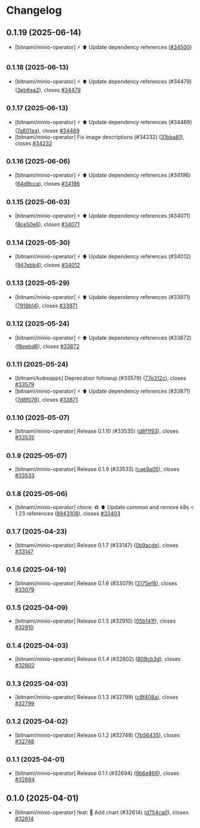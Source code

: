 # Changelog

## 0.1.19 (2025-06-14)

* [bitnami/minio-operator] :zap: :arrow_up: Update dependency references ([#34500](https://github.com/bitnami/charts/pull/34500))

## <small>0.1.18 (2025-06-13)</small>

* [bitnami/minio-operator] :zap: :arrow_up: Update dependency references (#34479) ([3eb6ea2](https://github.com/bitnami/charts/commit/3eb6ea2106c1cfb26e52f303d68b4c545029f034)), closes [#34479](https://github.com/bitnami/charts/issues/34479)

## <small>0.1.17 (2025-06-13)</small>

* [bitnami/minio-operator] :zap: :arrow_up: Update dependency references (#34469) ([7a801ea](https://github.com/bitnami/charts/commit/7a801ea9986debabf127b80dca846021adff4e70)), closes [#34469](https://github.com/bitnami/charts/issues/34469)
* [bitnami/minio-operator] Fix image descriptions (#34232) ([31bba81](https://github.com/bitnami/charts/commit/31bba81aaceb0b019f9c9535cea987739b8645cd)), closes [#34232](https://github.com/bitnami/charts/issues/34232)

## <small>0.1.16 (2025-06-06)</small>

* [bitnami/minio-operator] :zap: :arrow_up: Update dependency references (#34196) ([64d9cca](https://github.com/bitnami/charts/commit/64d9ccaa03520d70834e84327e418e8f1b5a0bdb)), closes [#34196](https://github.com/bitnami/charts/issues/34196)

## <small>0.1.15 (2025-06-03)</small>

* [bitnami/minio-operator] :zap: :arrow_up: Update dependency references (#34071) ([8ce50e6](https://github.com/bitnami/charts/commit/8ce50e652060317e963f629783489f5f73216bf5)), closes [#34071](https://github.com/bitnami/charts/issues/34071)

## <small>0.1.14 (2025-05-30)</small>

* [bitnami/minio-operator] :zap: :arrow_up: Update dependency references (#34012) ([947ebb4](https://github.com/bitnami/charts/commit/947ebb4525536a4deb85fad769fdb40e04798295)), closes [#34012](https://github.com/bitnami/charts/issues/34012)

## <small>0.1.13 (2025-05-29)</small>

* [bitnami/minio-operator] :zap: :arrow_up: Update dependency references (#33971) ([7919b14](https://github.com/bitnami/charts/commit/7919b146276db8d2723a84f2cc466fedf2361631)), closes [#33971](https://github.com/bitnami/charts/issues/33971)

## <small>0.1.12 (2025-05-24)</small>

* [bitnami/minio-operator] :zap: :arrow_up: Update dependency references (#33872) ([f8eebd6](https://github.com/bitnami/charts/commit/f8eebd63a77f5441fec32c981035b33f5e1068c5)), closes [#33872](https://github.com/bitnami/charts/issues/33872)

## <small>0.1.11 (2025-05-24)</small>

* [bitnami/kubeapps] Deprecation followup (#33579) ([77e312c](https://github.com/bitnami/charts/commit/77e312c1772d4d7c4dc5d3ac0e80f4e452e3a062)), closes [#33579](https://github.com/bitnami/charts/issues/33579)
* [bitnami/minio-operator] :zap: :arrow_up: Update dependency references (#33871) ([7d8f076](https://github.com/bitnami/charts/commit/7d8f076ce918ea800f9e6430aade1a804deb9c01)), closes [#33871](https://github.com/bitnami/charts/issues/33871)

## <small>0.1.10 (2025-05-07)</small>

* [bitnami/minio-operator] Release 0.1.10 (#33535) ([d8f1f93](https://github.com/bitnami/charts/commit/d8f1f93b9876c1537d2758c67121364f450dd2f7)), closes [#33535](https://github.com/bitnami/charts/issues/33535)

## <small>0.1.9 (2025-05-07)</small>

* [bitnami/minio-operator] Release 0.1.9 (#33533) ([cae9a05](https://github.com/bitnami/charts/commit/cae9a0589b1691f02ad8bb4f6192dc59e57640e0)), closes [#33533](https://github.com/bitnami/charts/issues/33533)

## <small>0.1.8 (2025-05-06)</small>

* [bitnami/minio-operator] chore: :recycle: :arrow_up: Update common and remove k8s < 1.23 references  ([8943108](https://github.com/bitnami/charts/commit/894310873115a0ed11f21e56c58a62fbd52c6e62)), closes [#33403](https://github.com/bitnami/charts/issues/33403)

## <small>0.1.7 (2025-04-23)</small>

* [bitnami/minio-operator] Release 0.1.7 (#33147) ([0b9acde](https://github.com/bitnami/charts/commit/0b9acdefdf75da1e8fe319acdf8010fc4b71348b)), closes [#33147](https://github.com/bitnami/charts/issues/33147)

## <small>0.1.6 (2025-04-19)</small>

* [bitnami/minio-operator] Release 0.1.6 (#33079) ([3175ef8](https://github.com/bitnami/charts/commit/3175ef874140dd13619d91c726087d8556f3cc23)), closes [#33079](https://github.com/bitnami/charts/issues/33079)

## <small>0.1.5 (2025-04-09)</small>

* [bitnami/minio-operator] Release 0.1.5 (#32910) ([05b141f](https://github.com/bitnami/charts/commit/05b141fea0de1c39c277240cda09de21089c9b45)), closes [#32910](https://github.com/bitnami/charts/issues/32910)

## <small>0.1.4 (2025-04-03)</small>

* [bitnami/minio-operator] Release 0.1.4 (#32802) ([809cb3d](https://github.com/bitnami/charts/commit/809cb3da3fba131f2cdfc0b9bf01f759c8f188e0)), closes [#32802](https://github.com/bitnami/charts/issues/32802)

## <small>0.1.3 (2025-04-03)</small>

* [bitnami/minio-operator] Release 0.1.3 (#32799) ([c8f408a](https://github.com/bitnami/charts/commit/c8f408afcf5ad1867a915aa2e77e600189b76d20)), closes [#32799](https://github.com/bitnami/charts/issues/32799)

## <small>0.1.2 (2025-04-02)</small>

* [bitnami/minio-operator] Release 0.1.2 (#32748) ([7b56435](https://github.com/bitnami/charts/commit/7b564351b4d75fe20db1920c8295c9ea1a77d1d5)), closes [#32748](https://github.com/bitnami/charts/issues/32748)

## <small>0.1.1 (2025-04-01)</small>

* [bitnami/minio-operator] Release 0.1.1 (#32694) ([9b6e866](https://github.com/bitnami/charts/commit/9b6e86696b426426fee449849691e1838aae49d9)), closes [#32694](https://github.com/bitnami/charts/issues/32694)

## 0.1.0 (2025-04-01)

* [bitnami/minio-operator] feat: :tada: Add chart (#32614) ([d754ca0](https://github.com/bitnami/charts/commit/d754ca007c1df5e5411ad0f576ea785e5fb92dee)), closes [#32614](https://github.com/bitnami/charts/issues/32614)
